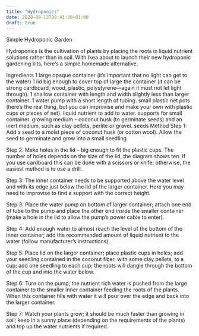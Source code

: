 ```yaml
---
title: "Hydroponics"
date: 2020-08-13T08:41:08+01:00
draft: true
---
```


Simple Hydroponic Garden

Hydroponics is the cultivation of plants by placing the roots in liquid nutrient solutions rather than in soil. With Ikea about to launch their new hydroponic gardening kits, here’s a simple homemade alternative.

Ingredients
1 large opaque container (it’s important that no light can get to the water)
1 lid big enough to cover top of large the container (it can be strong cardboard, wood, plastic, polystyrene—again it must not let light through).
1 shallow container with length and width slightly less than larger container.
1 water pump with a short length of tubing.
small plastic net pots (here’s the real thing, but you can improvise and make your own with plastic cups or pieces of net).
liquid nutrient to add to water.
supports for small container.
growing medium – coconut husk (to germinate seeds) and an inert medium, such as clay pellets, perlite or gravel.
seeds
Method
Step 1: Add a seed to a moist piece of coconut husk (or cotton wool). Allow the seed to germinate and grow into a small seedling

Step 2: Make holes in the lid – big enough to fit the plastic cups. The number of holes depends on the size of the lid, the diagram shows ten. If you use cardboard this can be done with a scissors or knife; otherwise, the easiest method is to use a drill.

Step 3: The inner container needs to be supported above the water level and with its edge just below the lid of the larger container. Here you may need to improvise to find a support with the correct height.

Step 3: Place the water pump on bottom of larger container; attach one end of tube to the pump and place the other end inside the smaller container (make a hole in the lid to allow the pump’s power cable to enter).

Step 4: Add enough water to almost reach the level of the bottom of the inner container; add the recommended amount of liquid nutrient to the water (follow manufacturer’s instructions).

Step 5: Place lid on the larger container; place plastic cups in holes; add your seedling contained in the coconut fiber, with some clay pellets, to a cup; add one seedling to each cup; the roots will dangle through the bottom of the cup and into the water below.

Step 6: Turn on the pump; the nutrient rich water is pushed from the large container to the smaller inner container feeding the roots of the plants. When this container fills with water it will pour over the edge and back into the larger container.

Step 7: Watch your plants grow; it should be much faster than growing in soil; keep in a sunny place (depending on the requirements of the plants) and top up the water nutrients if required.
